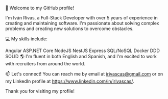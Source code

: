 👋 Welcome to my GitHub profile!

I'm Iván Rivas, a Full-Stack Developer with over 5 years of experience in creating and maintaining software. I'm passionate about solving complex problems and creating new solutions to overcome obstacles.

💻 My skills include:

Angular
ASP.NET Core
NodeJS
NestJS
Express
SQL/NoSQL
Docker
DDD
SOLID
🌎 I'm fluent in both English and Spanish, and I'm excited to work with recruiters from around the world.

📫 Let's connect! You can reach me by email at irivascas@gmail.com or on my LinkedIn profile at https://www.linkedin.com/in/irivascas/.

Thank you for visiting my profile!
